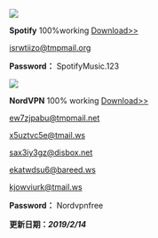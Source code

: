 

![](https://telegra.ph/file/d21c05eb07565dc1f634f.png)

**Spotify** 100%working [Download>>](https://www.spotify.com/us/download/windows/)

isrwtiizo@tmpmail.org








**Password：** SpotifyMusic.123

![](https://telegra.ph/file/3412135d5842db01a6c18.png)

**NordVPN** 100% working [Download>>](https://downloads.nordcdn.com/apps/windows/10/NordVPN/latest/NordVPNSetup.exe)

ew7zjpabu@tmpmail.net

x5uztvc5e@tmail.ws

sax3iy3gz@disbox.net

ekatwdsu6@bareed.ws

kjowviurk@tmail.ws

**Password：** Nordvpnfree

**更新日期：_2019/2/14_**




